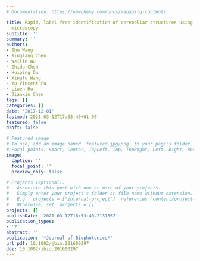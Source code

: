 ```yaml
---
# Documentation: https://wowchemy.com/docs/managing-content/

title: Rapid, label-free identification of cerebellar structures using multiphoton
  microscopy
subtitle: ''
summary: ''
authors:
- Shu Wang
- Xiuqiang Chen
- Weilin Wu
- Zhida Chen
- Huiping Du
- Xingfu Wang
- Yu Vincent Fu
- Liwen Hu
- Jianxin Chen
tags: []
categories: []
date: '2017-12-01'
lastmod: 2021-03-12T17:53:40+01:00
featured: false
draft: false

# Featured image
# To use, add an image named `featured.jpg/png` to your page's folder.
# Focal points: Smart, Center, TopLeft, Top, TopRight, Left, Right, BottomLeft, Bottom, BottomRight.
image:
  caption: ''
  focal_point: ''
  preview_only: false

# Projects (optional).
#   Associate this post with one or more of your projects.
#   Simply enter your project's folder or file name without extension.
#   E.g. `projects = ["internal-project"]` references `content/project/deep-learning/index.md`.
#   Otherwise, set `projects = []`.
projects: []
publishDate: '2021-03-12T16:53:40.213186Z'
publication_types:
- '2'
abstract: ''
publication: '*Journal of Biophotonics*'
url_pdf: 10.1002/jbio.201600297
doi: 10.1002/jbio.201600297
---
```


